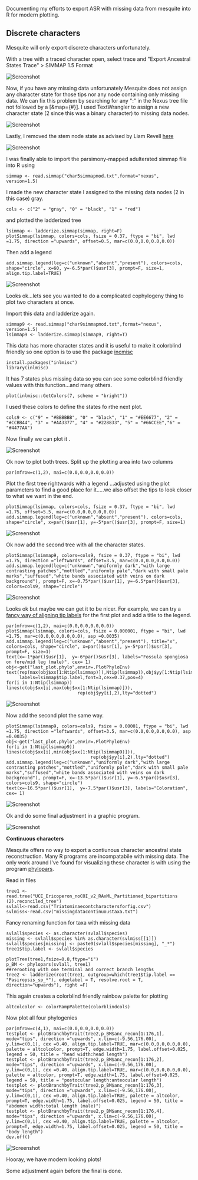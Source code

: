 Documenting my efforts to export ASR with missing data from mesquite into R for modern plotting.


## Discrete characters

Mesquite will only export discrete characters unfortunately. 

With a tree with a traced character open, select trace and "Export Ancestral States Trace" > SIMMAP 1.5 Format


![Screenshot](https://github.com/erg55/Various/blob/master/ASRwithmissingdata/Screen%20Shot%202020-02-18%20at%2011.53.36%20AM.png?raw=true)


Now, if you have any missing data unfortunately Mesquite does not assign any character state for those tips nor any node containing only missing data. We can fix this problem by searching for any ":" in the Nexus tree file not followed by a [&map={#}]. I used TextWrangler to assign a new character state (2 since this was a binary character) to missing data nodes. 

![Screenshot](https://github.com/erg55/Various/blob/master/ASRwithmissingdata/Screen%20Shot%202020-02-18%20at%2012.11.18%20PM.png?raw=true)

Lastly, I removed the stem node state as advised by Liam Revell [here](https://grokbase.com/t/r/r-sig-phylo/154a8besdj/failure-to-read-simmap-1-5-formatted-tree-into-r) 


![Screenshot](https://github.com/erg55/Various/blob/master/ASRwithmissingdata/removestem.png?raw=true)


I was finally able to import the parsimony-mapped adulterated simmap file into R using 
```
simmap <- read.simmap("char5simmapmod.txt",format="nexus", version=1.5)
```

I made the new character state I assigned to the missing data nodes (2 in this case) gray. 
```
cols <- c("2" = "gray", "0" = "black", "1" = "red")
```
and plotted the ladderized tree

```
lsimmap <- ladderize.simmap(simmap, right=F)
plotSimmap(lsimmap, colors=cols, fsize = 0.37, ftype = "bi", lwd =1.75, direction ="upwards", offset=0.5, mar=c(0.0,0.0,0.0,0.0))
```
Then add a legend
```
add.simmap.legend(leg=c("unknown","absent","present"), colors=cols, shape="circle", x=60, y=-6.5*par()$usr[3], prompt=F, size=1, align.tip.label=TRUE)
```
![Screenshot](https://github.com/erg55/Various/blob/master/ASRwithmissingdata/testtreecharacterx.png?raw=true)

Looks ok...lets see you wanted to do a complicated cophylogeny thing to plot two characters at once. 

Import this data and ladderize again.
```
simmap9 <- read.simmap("char9simmapmod.txt",format="nexus", version=1.5)
lsimmap9 <- ladderize.simmap(simmap9, right=T)
```
This data has more character states and it is useful to make it colorblind friendly so one option is to use the package [incmisc](https://www.r-bloggers.com/tol-color-schemes/)

```
install.packages("inlmisc")
library(inlmisc)
```

It has 7 states plus missing data so you can see some colorblind friendly values with this function...and many others.  
```
plot(inlmisc::GetColors(7, scheme = "bright"))
```
I used these colors to define the states fo rthe next plot. 

```
cols9 <- c("9" = "#BBBBBB", "0" = "black", "1" = "#EE6677", "2" = "#CCBB44", "3" = "#AA3377", "4" = "#228833", "5" = "#66CCEE","6" = "#4477AA")
```

Now finally we can plot it .

![Screenshot](https://github.com/erg55/Various/blob/master/ASRwithmissingdata/testtreecharacter9.png?raw=true)


Ok now to plot both trees. Split up the plotting area into two columns
```
par(mfrow=c(1,2), mai=c(0.0,0.0,0.0,0.0))
```

Plot the first tree rightwards with a legend ...adjusted using the plot parameters to find a good place for it.....we also offset the tips to look closer to what we want in the end. 

```
plotSimmap(lsimmap, colors=cols, fsize = 0.37, ftype = "bi", lwd =1.75, offset=5.5, mar=c(0.0,0.0,0.0,0.0))
add.simmap.legend(leg=c("unknown","absent","present"), colors=cols, shape="circle", x=par()$usr[1], y=-5*par()$usr[3], prompt=F, size=1)

```

![Screenshot](https://github.com/erg55/Various/blob/master/ASRwithmissingdata/testtreecharacter9next.png?raw=true)


Ok now add the second tree with all the character states. 

```
plotSimmap(lsimmap9, colors=cols9, fsize = 0.37, ftype = "bi", lwd =1.75, direction ="leftwards", offset=3.5, mar=c(0.0,0.0,0.0,0.0))
add.simmap.legend(leg=c("unknown","uniformly dark","with large contrasting patches","mottled","uniformly pale","dark with small pale marks","suffused","white bands associated with veins on dark background"), prompt=F, x=-0.75*par()$usr[1], y=-6.5*par()$usr[3], colors=cols9, shape="circle")

```

![Screenshot](https://github.com/erg55/Various/blob/master/ASRwithmissingdata/testtreecharacterboth.png?raw=true)

Looks ok but maybe we can get it to be nicer. For example, we can try a [fancy way of aligning tip labels](http://blog.phytools.org/2017/05/plotting-non-ultrametric-tree-with.html) for the first plot and add a title to the legend. 

```
par(mfrow=c(1,2), mai=c(0.0,0.0,0.0,0.0))
plotSimmap(lsimmap, colors=cols, fsize = 0.000001, ftype = "bi", lwd =1.75, mar=c(0.0,0.0,0.0,0.0), asp =0.0035)
add.simmap.legend(leg=c("unknown","absent","present"), title="x", colors=cols, shape="circle", x=par()$usr[1], y=-5*par()$usr[3], prompt=F, size=1)
text(x=-1*par()$usr[1],  y=-6*par()$usr[3], labels="Fossula spongiosa on fore/mid leg (male)", cex= 1)
obj<-get("last_plot.phylo",envir=.PlotPhyloEnv)
text(rep(max(obj$xx[1:Ntip(lsimmap)]),Ntip(lsimmap)),obj$yy[1:Ntip(lsimmap)],
     labels=lsimmap$tip.label,font=3,cex=0.37,pos=4)
for(i in 1:Ntip(lsimmap)) lines(c(obj$xx[i],max(obj$xx[1:Ntip(lsimmap)])),
                           rep(obj$yy[i],2),lty="dotted")

```

![Screenshot](https://github.com/erg55/Various/blob/master/ASRwithmissingdata/testalign.png?raw=true)

Now add the second plot the same way. 
```
plotSimmap(lsimmap9, colors=cols9, fsize = 0.00001, ftype = "bi", lwd =1.75, direction ="leftwards", offset=3.5, mar=c(0.0,0.0,0.0,0.0), asp =0.0035)
obj<-get("last_plot.phylo",envir=.PlotPhyloEnv)
for(i in 1:Ntip(lsimmap9)) lines(c(obj$xx[i],min(obj$xx[1:Ntip(lsimmap9)])),
                                rep(obj$yy[i],2),lty="dotted")
add.simmap.legend(leg=c("unknown","uniformly dark","with large contrasting patches","mottled","uniformly pale","dark with small pale marks","suffused","white bands associated with veins on dark background"), prompt=F, x=-13.5*par()$usr[1], y=-6.5*par()$usr[3], colors=cols9, shape="circle")
text(x=-16.5*par()$usr[1],  y=-7.5*par()$usr[3], labels="Coloration", cex= 1)

```

![Screenshot](https://github.com/erg55/Various/blob/master/ASRwithmissingdata/testalign2.png?raw=true)

Ok and do some final adjustment in a graphic program. 

![Screenshot](https://github.com/erg55/Various/blob/master/ASRwithmissingdata/mirrorphylo.png?raw=true)



**Continuous characters**

Mesquite offers no way to export a contiunous character ancestral state reconstruction. Many R programs are incompatabile with missing data. The only work around I've found for visualizing these character is with using the program [phylopars](https://github.com/ericgoolsby/Rphylopars/wiki/Example-2:-Missing-Data-Imputation-and-Ancestral-State-Reconstruction). 

Read in files

```
tree1 <- read.tree("UCE_Ericoperon_noCOI_v2_RAxML_Partitioned_bipartitions (2).reconciled_tree")
svlall<-read.csv("Triatominaecontcharactersforfig.csv")
svlmiss<-read.csv("missingdatacontinuoustaxa.txt")

```
Fancy renaming function for taxa with missing data

```
svlall$species <- as.character(svlall$species)
missing <- svlall$species %in% as.character(svlmiss[[1]])
svlall$species[missing] <- paste0(svlall$species[missing], "_*")
tree1$tip.label <- svlall$species
```

```
plotTree(tree1,fsize=0.8,ftype="i")
p_BM <- phylopars(svlall, tree1)
##rerooting with one terminal and correct branch lengths
tree2 <- ladderize(root(tree1, outgroup=which(tree1$tip.label == "Pasiropsis_sp_*"), edgelabel = T, resolve.root = T, direction="upwards"), right =F)
```
This again creates a colorblind friendly rainbow palette for plotting
```
altcolcolor <- colorRampPalette(colorblindcols)
```
Now plot all four phylogenies
```
par(mfrow=c(4,1), mai=c(0.0,0.0,0.0,0.0))
testplot <- plotBranchbyTrait(tree2,p_BM$anc_recon[1:176,1], mode="tips", direction ="upwards", x.lim=c(-9.56,176.00), y.lim=c(0,1), cex =0.40, align.tip.label=TRUE, mar=c(0.0,0.0,0.0,0.0), palette = altcolcolor, prompt=T, edge.width=1.75, label.offset=0.025, legend = 50, title = "head width:head length")
testplot <- plotBranchbyTrait(tree2,p_BM$anc_recon[1:176,2], mode="tips", direction ="upwards", x.lim=c(-9.56,176.00), y.lim=c(0,1), cex =0.40, align.tip.label=TRUE, mar=c(0.0,0.0,0.0,0.0), palette = altcolor, prompt=T, edge.width=1.75, label.offset=0.025, legend = 50, title = "postocular length:anteocular length")
testplot <- plotBranchbyTrait(tree2,p_BM$anc_recon[1:176,3], mode="tips", direction ="upwards", x.lim=c(-9.56,176.00), y.lim=c(0,1), cex =0.40, align.tip.label=TRUE, palette = altcolor, prompt=T, edge.width=1.75, label.offset=0.025, legend = 50, title = "abdomen width:total length (male)")
testplot <- plotBranchbyTrait(tree2,p_BM$anc_recon[1:176,4], mode="tips", direction ="upwards", x.lim=c(-9.56,176.00), y.lim=c(0,1), cex =0.40, align.tip.label=TRUE, palette = altcolor, prompt=T, edge.width=1.75, label.offset=0.025, legend = 50, title = "body length")
dev.off()
```



![Screenshot](https://github.com/erg55/Various/blob/master/ASRwithmissingdata/contchar.png?raw=true)

Hooray, we have modern looking plots! 

Some adjustment again before the final is done. 

